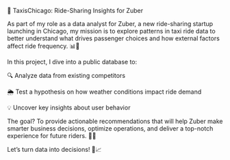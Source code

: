 🚖 TaxisChicago: Ride-Sharing Insights for Zuber

As part of my role as a data analyst for Zuber, a new ride-sharing startup launching in Chicago, my mission is to explore patterns in taxi ride data to better understand what drives passenger choices and how external factors affect ride frequency. 📊🌆

In this project, I dive into a public database to:

🔍 Analyze data from existing competitors

🌦️ Test a hypothesis on how weather conditions impact ride demand

💡 Uncover key insights about user behavior

The goal? To provide actionable recommendations that will help Zuber make smarter business decisions, optimize operations, and deliver a top-notch experience for future riders. 🚗💨

Let’s turn data into decisions! 🧠📈
